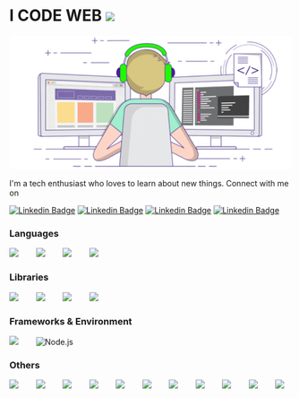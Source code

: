 # I CODE WEB <img src="https://media.giphy.com/media/WUlplcMpOCEmTGBtBW/giphy.gif" width="50"> 
<p align="center">
  <img src="https://github.com/harishv6665/harishv6665/blob/master/raw/coding.gif">
</p>

I'm a tech enthusiast who loves to learn about new things. Connect with me on

[![Linkedin Badge](https://img.shields.io/badge/-LINKEDIN-blue?style=for-the-badge&logo=Linkedin&logoColor=white&link=https://www.linkedin.com/in/harish-v-960753107/)](https://www.linkedin.com/in/harish-v-960753107/)
[![Linkedin Badge](https://img.shields.io/badge/-GMAIL-blue?style=for-the-badge&logo=Gmail&color=red&logoColor=white&link=mailto:harishv6665@gmail.com)](mailto:harishv6665@gmail.com)
[![Linkedin Badge](https://img.shields.io/badge/-MEDIUM-blue?style=for-the-badge&logo=Medium&color=black&logoColor=white&link=https://medium.com/@harishv6665_49536)](https://medium.com/@harishv6665_49536)
[![Linkedin Badge](https://img.shields.io/badge/-BEHANCE-blue?style=for-the-badge&logo=Behance&color=blue&logoColor=white&link=https://www.behance.net/icodeweb)](https://www.behance.net/icodeweb)

### Languages

<img src="https://cdn.jsdelivr.net/gh/devicons/devicon/icons/javascript/javascript-original.svg" width="40px">&nbsp;&nbsp;&nbsp;&nbsp;&nbsp;&nbsp;&nbsp;&nbsp;<img src="https://cdn.jsdelivr.net/gh/devicons/devicon/icons/typescript/typescript-original.svg" width="40px">&nbsp;&nbsp;&nbsp;&nbsp;&nbsp;&nbsp;&nbsp;&nbsp;<img src="https://cdn.jsdelivr.net/gh/devicons/devicon/icons/html5/html5-original.svg" width="40px">&nbsp;&nbsp;&nbsp;&nbsp;&nbsp;&nbsp;&nbsp;&nbsp;<img src="https://cdn.jsdelivr.net/gh/devicons/devicon/icons/css3/css3-original.svg" width="40px">


### Libraries

<img src="https://cdn.jsdelivr.net/gh/devicons/devicon/icons/react/react-original.svg" width="40px">&nbsp;&nbsp;&nbsp;&nbsp;&nbsp;&nbsp;&nbsp;&nbsp;<img src="https://cdn.jsdelivr.net/gh/devicons/devicon/icons/redux/redux-original.svg" width="40px">&nbsp;&nbsp;&nbsp;&nbsp;&nbsp;&nbsp;&nbsp;&nbsp;<img src="https://cdn.jsdelivr.net/gh/devicons/devicon/icons/jquery/jquery-plain-wordmark.svg" width="40px">&nbsp;&nbsp;&nbsp;&nbsp;&nbsp;&nbsp;&nbsp;&nbsp;<img src="https://cdn.jsdelivr.net/gh/devicons/devicon/icons/d3js/d3js-original.svg" width="40px">

### Frameworks & Environment

<img src="https://cdn.jsdelivr.net/gh/devicons/devicon/icons/angularjs/angularjs-original.svg" width="40px">&nbsp;&nbsp;&nbsp;&nbsp;&nbsp;&nbsp;&nbsp;&nbsp;<img src="https://cdn.jsdelivr.net/gh/devicons/devicon/icons/nodejs/nodejs-original.svg" width="40px" title="Node.js">

### Others

<img src="https://cdn.jsdelivr.net/gh/devicons/devicon/icons/webpack/webpack-original.svg" width="40px">&nbsp;&nbsp;&nbsp;&nbsp;&nbsp;&nbsp;&nbsp;&nbsp;<img src="https://cdn.jsdelivr.net/gh/devicons/devicon/icons/gulp/gulp-plain.svg" width="40px">&nbsp;&nbsp;&nbsp;&nbsp;&nbsp;&nbsp;&nbsp;&nbsp;<img src="https://cdn.jsdelivr.net/gh/devicons/devicon/icons/npm/npm-original-wordmark.svg" width="40px">&nbsp;&nbsp;&nbsp;&nbsp;&nbsp;&nbsp;&nbsp;&nbsp;<img src="https://cdn.jsdelivr.net/gh/devicons/devicon/icons/babel/babel-original.svg" width="40px">&nbsp;&nbsp;&nbsp;&nbsp;&nbsp;&nbsp;&nbsp;&nbsp;<img src="https://cdn.jsdelivr.net/gh/devicons/devicon/icons/express/express-original.svg" width="40px">&nbsp;&nbsp;&nbsp;&nbsp;&nbsp;&nbsp;&nbsp;&nbsp;<img src="https://cdn.jsdelivr.net/gh/devicons/devicon/icons/nginx/nginx-original.svg" width="40px">&nbsp;&nbsp;&nbsp;&nbsp;&nbsp;&nbsp;&nbsp;&nbsp;<img src="https://cdn.jsdelivr.net/gh/devicons/devicon/icons/mongodb/mongodb-original.svg" width="40px">&nbsp;&nbsp;&nbsp;&nbsp;&nbsp;&nbsp;&nbsp;&nbsp;<img src="https://cdn.jsdelivr.net/gh/devicons/devicon/icons/github/github-original.svg" width="40px">&nbsp;&nbsp;&nbsp;&nbsp;&nbsp;&nbsp;&nbsp;&nbsp;<img src="https://cdn.jsdelivr.net/gh/devicons/devicon/icons/photoshop/photoshop-plain.svg" width="40px">&nbsp;&nbsp;&nbsp;&nbsp;&nbsp;&nbsp;&nbsp;&nbsp;<img src="https://cdn.jsdelivr.net/gh/devicons/devicon/icons/sketch/sketch-original.svg" width="40px">&nbsp;&nbsp;&nbsp;&nbsp;&nbsp;&nbsp;&nbsp;&nbsp;<img src="https://cdn.jsdelivr.net/gh/devicons/devicon/icons/figma/figma-original.svg" width="40px">

